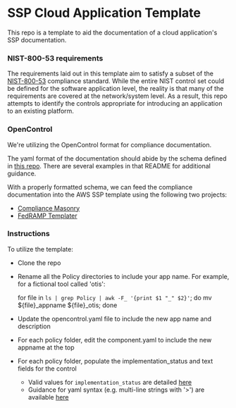 # SSP Cloud Application Template

This repo is a template to aid the documentation of a cloud application's SSP documentation.

### NIST-800-53 requirements

The requirements laid out in this template aim to satisfy a subset of the [NIST-800-53](https://github.com/opencontrol/NIST-800-53-Standards) compliance standard. While the entire NIST control set could be defined for the software application level, the reality is that many of the requirements are covered at the network/system level.  As a result, this repo attempts to identify the controls appropriate for introducing an application to an existing platform.

### OpenControl

We're utilizing the OpenControl format for compliance documentation.

The yaml format of the documentation should abide by the schema defined in [this repo](https://github.com/opencontrol/schemas). There are several examples in that README for additional guidance.

With a properly formatted schema, we can feed the compliance documentation into the AWS SSP template using the following two projects:

- [Compliance Masonry](https://github.com/opencontrol/compliance-masonry)
- [FedRAMP Templater](https://github.com/opencontrol/fedramp-templater)

### Instructions

To utilize the template:

- Clone the repo
- Rename all the Policy directories to include your app name.  For example, for a fictional tool called 'otis':

    for file in `ls | grep Policy | awk -F_ '{print $1 "_" $2}'`; do mv ${file}_appname ${file}_otis; done

- Update the opencontrol.yaml file to include the new app name and description
- For each policy folder, edit the component.yaml to include the new appname at the top
- For each policy folder, populate the implementation_status and text fields for the control
  - Valid values for `implementation_status` are detailed [here](https://github.com/opencontrol/schemas/blob/master/kwalify/component/v3.0.0.yaml#L94)
  - Guidance for yaml syntax (e.g. multi-line strings with '>') are available [here](http://yaml.org/spec/1.2/spec.html) 
